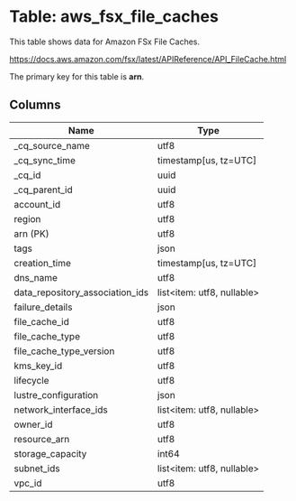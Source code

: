 # Table: aws_fsx_file_caches

This table shows data for Amazon FSx File Caches.

https://docs.aws.amazon.com/fsx/latest/APIReference/API_FileCache.html

The primary key for this table is **arn**.

## Columns

| Name          | Type          |
| ------------- | ------------- |
|_cq_source_name|utf8|
|_cq_sync_time|timestamp[us, tz=UTC]|
|_cq_id|uuid|
|_cq_parent_id|uuid|
|account_id|utf8|
|region|utf8|
|arn (PK)|utf8|
|tags|json|
|creation_time|timestamp[us, tz=UTC]|
|dns_name|utf8|
|data_repository_association_ids|list<item: utf8, nullable>|
|failure_details|json|
|file_cache_id|utf8|
|file_cache_type|utf8|
|file_cache_type_version|utf8|
|kms_key_id|utf8|
|lifecycle|utf8|
|lustre_configuration|json|
|network_interface_ids|list<item: utf8, nullable>|
|owner_id|utf8|
|resource_arn|utf8|
|storage_capacity|int64|
|subnet_ids|list<item: utf8, nullable>|
|vpc_id|utf8|